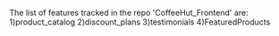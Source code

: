 The list of features tracked in the repo 'CoffeeHut_Frontend' are:
1)product_catalog
2)discount_plans
3)testimonials
4)FeaturedProducts